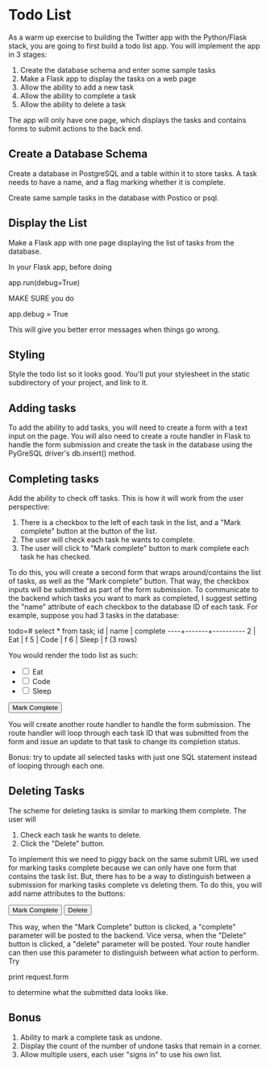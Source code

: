 # Todo List

As a warm up exercise to building the Twitter app with the Python/Flask stack, you are going to first build a todo list app. You will implement the app in 3 stages:

1. Create the database schema and enter some sample tasks
2. Make a Flask app to display the tasks on a web page
3. Allow the ability to add a new task
4. Allow the ability to complete a task
5. Allow the ability to delete a task

The app will only have one page, which displays the tasks and contains forms to submit actions to the back end.

## Create a Database Schema

Create a database in PostgreSQL and a table within it to store tasks. A task needs to have a name, and a flag marking whether it is complete.

Create same sample tasks in the database with Postico or psql.

## Display the List

Make a Flask app with one page displaying the list of tasks from the database.

In your Flask app, before doing

app.run(debug=True)

MAKE SURE you do

app.debug = True

This will give you better error messages when things go wrong.

## Styling

Style the todo list so it looks good. You'll put your stylesheet in the static subdirectory of your project, and link to it.

## Adding tasks

To add the ability to add tasks, you will need to create a form with a text input on the page. You will also need to create a route handler in Flask to handle the form submission and create the task in the database using the PyGreSQL driver's db.insert() method.

## Completing tasks

Add the ability to check off tasks. This is how it will work from the user perspective:

1. There is a checkbox to the left of each task in the list, and a "Mark complete" button at the button of the list.
2. The user will check each task he wants to complete.
3. The user will click to "Mark complete" button to mark complete each task he has checked.

To do this, you will create a second form that wraps around/contains the list of tasks, as well as the "Mark complete" button. That way, the checkbox inputs will be submitted as part of the form submission. To communicate to the backend which tasks you want to mark as completed, I suggest setting the "name" attribute of each checkbox to the database ID of each task. For example, suppose you had 3 tasks in the database:

todo=# select * from task;
 id | name  | complete
----+-------+----------
  2 | Eat   | f
  5 | Code  | f
  6 | Sleep | f
(3 rows)

You would render the todo list as such:

<form ...>
  <ul>  
    <li>
      <input type="checkbox" name="2">
      Eat
    </li>
    <li>
      <input type="checkbox" name="5">
      Code
    </li>
    <li>
      <input type="checkbox" name="6">
      Sleep
    </li>
  </ul>
  <button type="submit">Mark Complete</button>
</form>

You will create another route handler to handle the form submission. The route handler will loop through each task ID that was submitted from the form and issue an update to that task to change its completion status.

Bonus: try to update all selected tasks with just one SQL statement instead of looping through each one.

## Deleting Tasks

The scheme for deleting tasks is similar to marking them complete. The user will

1. Check each task he wants to delete.
2. Click the "Delete" button.

To implement this we need to piggy back on the same submit URL we used for marking tasks complete because we can only have one form that contains the task list. But, there has to be a way to distinguish between a submission for marking tasks complete vs deleting them. To do this, you will add name attributes to the buttons:

<button type="submit" name="complete">Mark Complete</button>
<button type="submit" name="delete">Delete</button>

This way, when the "Mark Complete" button is clicked, a "complete" parameter will be posted to the backend. Vice versa, when the "Delete" button is clicked, a "delete" parameter will be posted. Your route handler can then use this parameter to distinguish between what action to perform. Try

print request.form

to determine what the submitted data looks like.

## Bonus

1. Ability to mark a complete task as undone.
2. Display the count of the number of undone tasks that remain in a corner.
3. Allow multiple users, each user "signs in" to use his own list.
